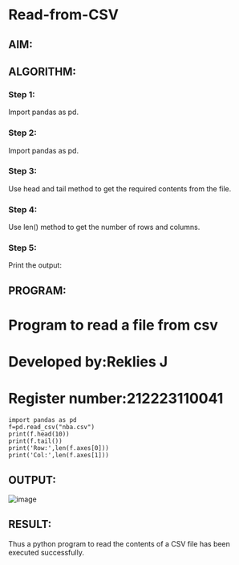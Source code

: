 # Read-from-CSV

## AIM:

## ALGORITHM:
### Step 1:
Import pandas as pd.
### Step 2:
Import pandas as pd.
### Step 3:
Use head and tail method to get the required contents from the file.
### Step 4:
Use len() method to get the number of rows and columns.
### Step 5:
Print the output:
## PROGRAM:
# Program to read a file from csv
# Developed by:Reklies J
# Register number:212223110041
```
import pandas as pd
f=pd.read_csv("nba.csv")
print(f.head(10))
print(f.tail())
print('Row:',len(f.axes[0]))
print('Col:',len(f.axes[1]))
```
## OUTPUT:
![image](https://github.com/Reklies/Read-from-CSV/assets/147139232/843ab60b-2e89-4ecb-8242-d2f1a1db5278)

## RESULT:
Thus a python program to read the contents of a CSV file has been executed successfully.
